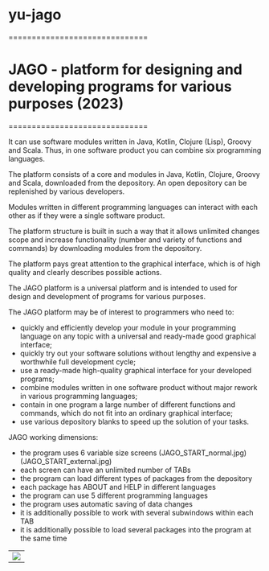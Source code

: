 # yu-jago
==============================

# JAGO - platform for designing and developing programs for various purposes (2023)

==============================

It can use software modules written in Java, Kotlin, Clojure (Lisp), Groovy and Scala.
Thus, in one software product you can combine six programming languages.

The platform consists of a core and modules in Java, Kotlin, Clojure, Groovy and Scala,
downloaded from the depository. An open depository can be replenished by various developers.

Modules written in different programming languages ​​can interact with each other as if they
were a single software product.

The platform structure is built in such a way that it allows unlimited changes scope and increase
functionality (number and variety of functions and commands) by downloading modules from
the depository.

The platform pays great attention to the graphical interface, which is of high quality and clearly
describes possible actions.

The JAGO platform is a universal platform and is intended to used for design and development
of programs for various purposes.

The JAGO platform may be of interest to programmers who need to:
- quickly and efficiently develop your module in your programming language on any topic with
  a universal and ready-made good graphical interface;
- quickly try out your software solutions without lengthy and expensive a worthwhile full
  development cycle;
- use a ready-made high-quality graphical interface for your developed programs;
- combine modules written in one software product without major rework in various
  programming languages;
- contain in one program a large number of different functions and commands, which do not
  fit into an ordinary graphical interface;
- use various depository blanks to speed up the solution of your tasks.

JAGO working dimensions:
- the program uses 6 variable size screens (JAGO_START_normal.jpg) (JAGO_START_external.jpg)
- each screen can have an unlimited number of TABs
- the program can load different types of packages from the depository
- each package has ABOUT and HELP in different languages
- the program can use 5 different programming languages
- the program uses automatic saving of data changes
- it is additionally possible to work with several subwindows within each TAB
- it is additionally possible to load several packages into the program at the same time

<html>
  <body>
  
  <head>
 </head>
  
<table border="0">
  <tr>
    <td><a href="https://yu-2023.github.io/yu-java" target="_blank"><img src="screen/JAV_10_tabs.jpg"></a></td>
  </tr>
</table>

  </body>
</html>

